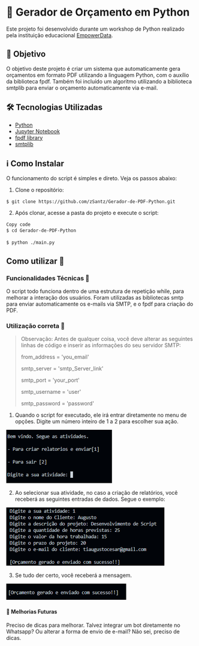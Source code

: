 # 📄 Gerador de Orçamento em Python

Este projeto foi desenvolvido durante um workshop de Python realizado pela instituição educacional [EmpowerData](https://www.empowerdata.com.br/).

## 🎯 Objetivo

O objetivo deste projeto é criar um sistema que automaticamente gera orçamentos em formato PDF utilizando a linguagem Python, com o auxílio da biblioteca fpdf. Também foi incluído um algoritmo utilizando a biblioteca smtplib para enviar o orçamento automaticamente via e-mail.

## 🛠️ Tecnologias Utilizadas

- [Python](https://www.python.org)
- [Jupyter Notebook](https://www.jupyter.org)
- [fpdf library](https://pyfpdf.readthedocs.io)
- [smtplib](https://docs.python.org/3/library/smtplib.html)

## ℹ️ Como Instalar

O funcionamento do script é simples e direto. Veja os passos abaixo:

1. Clone o repositório:

```shell
$ git clone https://github.com/zSantz/Gerador-de-PDF-Python.git
```

2. Após clonar, acesse a pasta do projeto e execute o script:

```shell
Copy code
$ cd Gerador-de-PDF-Python

$ python ./main.py
```

## Como utilizar 🚀
### Funcionalidades Técnicas 🔧
O script todo funciona dentro de uma estrutura de repetição while, para melhorar a interação dos usuários. Foram utilizadas as bibliotecas smtp para enviar automaticamente os e-mails via SMTP, e o fpdf para criação do PDF.

### Utilização correta 📝
> Observação: Antes de qualquer coisa, você deve alterar as seguintes linhas de código e inserir as informações do seu servidor SMTP:
>
> from_address = 'you_email'
>
> smtp_server = 'smtp_Server_link'
>
> smtp_port = 'your_port'
>
> smtp_username = 'user'
>
> smtp_password = 'password'

1. Quando o script for executado, ele irá entrar diretamente no menu de opções. Digite um número inteiro de 1 a 2 para escolher sua ação.

![Menu](docs/menu.png)

2. Ao selecionar sua atividade, no caso a criação de relatórios, você receberá as seguintes entradas de dados. Segue o exemplo:

![dados](docs/dados.png)

3. Se tudo der certo, você receberá a mensagem.

![Mensagem](docs/mensagem.png)

#### 🚀 Melhorias Futuras
Preciso de dicas para melhorar. Talvez integrar um bot diretamente no Whatsapp? Ou alterar a forma de envio de e-mail? Não sei, preciso de dicas.